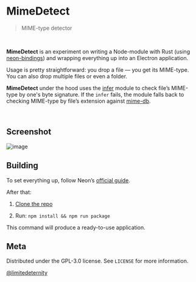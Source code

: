 # MimeDetect

> MIME-type detector

<br>

**MimeDetect** is an experiment on writing a Node-module with Rust (using [neon-bindings](https://github.com/neon-bindings/neon)) and wrapping everything up into an Electron application.

Usage is pretty straightforward: you drop a file — you get its MIME-type. You can also drop multiple files or even a folder.

**MimeDetect** under the hood uses the [infer](https://github.com/bojand/infer) module to check file’s MIME-type by one's byte signature. If the `infer` fails, the module falls back to checking MIME-type by file’s extension against [mime-db](https://github.com/jshttp/mime-db).

<br>

## Screenshot

![image](https://user-images.githubusercontent.com/24318966/80740318-926c3200-8b20-11ea-991b-c6a9be1c0452.png)

## Building

To set everything up, follow Neon’s [official guide](https://neon-bindings.com/docs/getting-started/).

After that:

1. [Clone the repo](https://github.com/limitedeternity/MimeDetect/archive/master.zip)

2. Run: `npm install && npm run package`

This command will produce a ready-to-use application.

## Meta

Distributed under the GPL-3.0 license. See ``LICENSE`` for more information.

[@limitedeternity](https://github.com/limitedeternity)